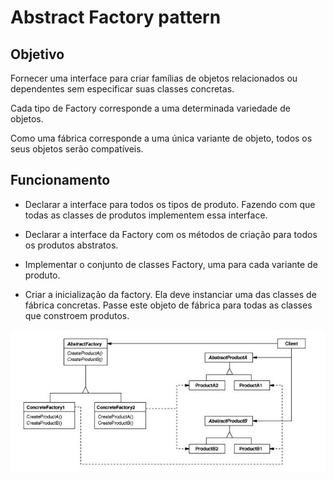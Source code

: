 # Abstract Factory pattern

## Objetivo

Fornecer uma interface para criar famílias de objetos relacionados ou dependentes sem especificar suas classes concretas.

Cada tipo de Factory corresponde a uma determinada variedade de objetos.

Como uma fábrica corresponde a uma única variante de objeto, todos os seus objetos serão compatíveis.

## Funcionamento

- Declarar a interface para todos os tipos de produto. Fazendo com que todas as classes de produtos implementem essa interface.

- Declarar a interface da Factory com os métodos de criação para todos os produtos abstratos.

- Implementar o conjunto de classes Factory, uma para cada variante de produto.

- Criar a inicialização da factory. Ela deve instanciar uma das classes de fábrica concretas. Passe este objeto de fábrica para todas as classes que constroem produtos.

![Abstract Factory UML](../../Imgs/abstract-factory.jpg "Abstract Factory UML")
